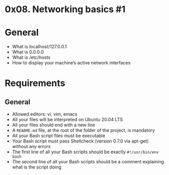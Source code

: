 # 0x08. Networking basics #1

# General

+ What is localhost/127.0.0.1
+ What is 0.0.0.0
+ What is /etc/hosts
+ How to display your machine’s active network interfaces

# Requirements

## General
+ Allowed editors: vi, vim, emacs
+ All your files will be interpreted on Ubuntu 20.04 LTS
+ All your files should end with a new line
+ A `README.md` file, at the root of the folder of the project, is mandatory
+ All your Bash script files must be executable
+ Your Bash script must pass Shellcheck (version 0.7.0 via apt-get) without any errors
+ The first line of all your Bash scripts should be exactly `#!/usr/bin/env bash`
+ The second line of all your Bash scripts should be a comment explaining what is the script doing

